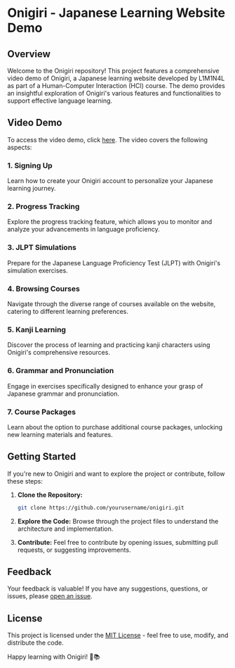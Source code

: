 # Onigiri - Japanese Learning Website Demo

## Overview
Welcome to the Onigiri repository! This project features a comprehensive video demo of Onigiri, a Japanese learning website developed by L1M1N4L as part of a Human-Computer Interaction (HCI) course. The demo provides an insightful exploration of Onigiri's various features and functionalities to support effective language learning.

## Video Demo
To access the video demo, click [here](https://drive.google.com/folderview?id=1obphzakritgfmw5dzxwd-tb34abscteb). The video covers the following aspects:

### 1. Signing Up
Learn how to create your Onigiri account to personalize your Japanese learning journey.

### 2. Progress Tracking
Explore the progress tracking feature, which allows you to monitor and analyze your advancements in language proficiency.

### 3. JLPT Simulations
Prepare for the Japanese Language Proficiency Test (JLPT) with Onigiri's simulation exercises.

### 4. Browsing Courses
Navigate through the diverse range of courses available on the website, catering to different learning preferences.

### 5. Kanji Learning
Discover the process of learning and practicing kanji characters using Onigiri's comprehensive resources.

### 6. Grammar and Pronunciation
Engage in exercises specifically designed to enhance your grasp of Japanese grammar and pronunciation.

### 7. Course Packages
Learn about the option to purchase additional course packages, unlocking new learning materials and features.

## Getting Started
If you're new to Onigiri and want to explore the project or contribute, follow these steps:

1. **Clone the Repository:**
    ```bash
    git clone https://github.com/yourusername/onigiri.git
    ```

2. **Explore the Code:**
    Browse through the project files to understand the architecture and implementation.

3. **Contribute:**
    Feel free to contribute by opening issues, submitting pull requests, or suggesting improvements.

## Feedback
Your feedback is valuable! If you have any suggestions, questions, or issues, please [open an issue](https://github.com/yourusername/onigiri/issues).

## License
This project is licensed under the [MIT License](LICENSE.md) - feel free to use, modify, and distribute the code.

Happy learning with Onigiri! 🍙📚


